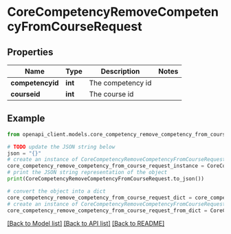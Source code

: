 # CoreCompetencyRemoveCompetencyFromCourseRequest


## Properties

Name | Type | Description | Notes
------------ | ------------- | ------------- | -------------
**competencyid** | **int** | The competency id | 
**courseid** | **int** | The course id | 

## Example

```python
from openapi_client.models.core_competency_remove_competency_from_course_request import CoreCompetencyRemoveCompetencyFromCourseRequest

# TODO update the JSON string below
json = "{}"
# create an instance of CoreCompetencyRemoveCompetencyFromCourseRequest from a JSON string
core_competency_remove_competency_from_course_request_instance = CoreCompetencyRemoveCompetencyFromCourseRequest.from_json(json)
# print the JSON string representation of the object
print(CoreCompetencyRemoveCompetencyFromCourseRequest.to_json())

# convert the object into a dict
core_competency_remove_competency_from_course_request_dict = core_competency_remove_competency_from_course_request_instance.to_dict()
# create an instance of CoreCompetencyRemoveCompetencyFromCourseRequest from a dict
core_competency_remove_competency_from_course_request_from_dict = CoreCompetencyRemoveCompetencyFromCourseRequest.from_dict(core_competency_remove_competency_from_course_request_dict)
```
[[Back to Model list]](../README.md#documentation-for-models) [[Back to API list]](../README.md#documentation-for-api-endpoints) [[Back to README]](../README.md)


